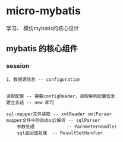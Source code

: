 # micro-mybatis
学习、 模仿mybatis的核心设计

## mybatis 的核心组件
### session
    1、数据源信息 -- configuration
    
    
    读取配置 -- 需要configReader，读取解析配置信息
    建立会话 -- new 即可
    
    sql-mapper文件读取 -- xmlReader xmlParser
    mapper文件中的动态sql解析 -- sqlParser
        参数处理            -- ParameterHandler
        sql返回值处理  -- ResultSetHandler
    